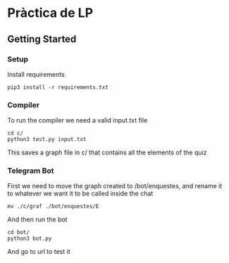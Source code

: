 # Pràctica de LP

## Getting Started

### Setup

Install requirements

```
pip3 install -r requirements.txt
```

### Compiler

To run the compiler we need a valid input.txt file

```
cd c/
python3 test.py input.txt
```

This saves a graph file in c/ that contains all the elements of the quiz

### Telegram Bot

First we need to move the graph created to /bot/enquestes, and rename it to whatever we want it to be called inside the chat

```
mv ./c/graf ./bot/enquestes/E
```

And then run the bot

```
cd bot/
python3 bot.py
```

And go to url to test it
